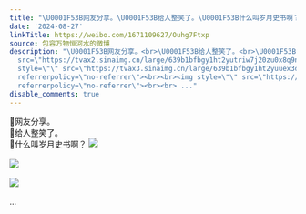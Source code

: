 ```yaml
---
title: "\U0001F53B网友分享。\U0001F53B给人整笑了。\U0001F53B什么叫岁月史书啊？ [图片][图片][图片]"
date: '2024-08-27'
linkTitle: https://weibo.com/1671109627/Ouhg7Ftxp
source: 包容万物恒河水的微博
description: "\U0001F53B网友分享。<br>\U0001F53B给人整笑了。<br>\U0001F53B什么叫岁月史书啊？ <img style=\"\"
  src=\"https://tvax2.sinaimg.cn/large/639b1bfbgy1ht2yutriw7j20zu0x8q9n.jpg\" referrerpolicy=\"no-referrer\"><br><br><img
  style=\"\" src=\"https://tvax3.sinaimg.cn/large/639b1bfbgy1ht2yuuex3dj20zu4x6b29.jpg\"
  referrerpolicy=\"no-referrer\"><br><br><img style=\"\" src=\"https://tvax2.sinaimg.cn/large/639b1bfbgy1ht30y35gmmj20zu0q2wjs.jpg\"
  referrerpolicy=\"no-referrer\"><br><br> ..."
disable_comments: true
---
```

🔻网友分享。<br>🔻给人整笑了。<br>🔻什么叫岁月史书啊？ <img style="" src="https://tvax2.sinaimg.cn/large/639b1bfbgy1ht2yutriw7j20zu0x8q9n.jpg" referrerpolicy="no-referrer"><br><br><img style="" src="https://tvax3.sinaimg.cn/large/639b1bfbgy1ht2yuuex3dj20zu4x6b29.jpg" referrerpolicy="no-referrer"><br><br><img style="" src="https://tvax2.sinaimg.cn/large/639b1bfbgy1ht30y35gmmj20zu0q2wjs.jpg" referrerpolicy="no-referrer"><br><br> ...